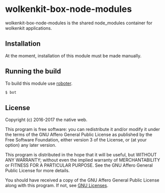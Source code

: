 # wolkenkit-box-node-modules

wolkenkit-box-node-modules is the shared node_modules container for wolkenkit applications.

## Installation

At the moment, installation of this module must be made manually.

## Running the build

To build this module use [roboter](https://www.npmjs.com/package/roboter).

```bash
$ bot
```

## License

Copyright (c) 2016-2017 the native web.

This program is free software: you can redistribute it and/or modify it under the terms of the GNU Affero General Public License as published by the Free Software Foundation, either version 3 of the License, or (at your option) any later version.

This program is distributed in the hope that it will be useful, but WITHOUT ANY WARRANTY; without even the implied warranty of MERCHANTABILITY or FITNESS FOR A PARTICULAR PURPOSE. See the GNU Affero General Public License for more details.

You should have received a copy of the GNU Affero General Public License along with this program. If not, see [GNU Licenses](http://www.gnu.org/licenses/).
